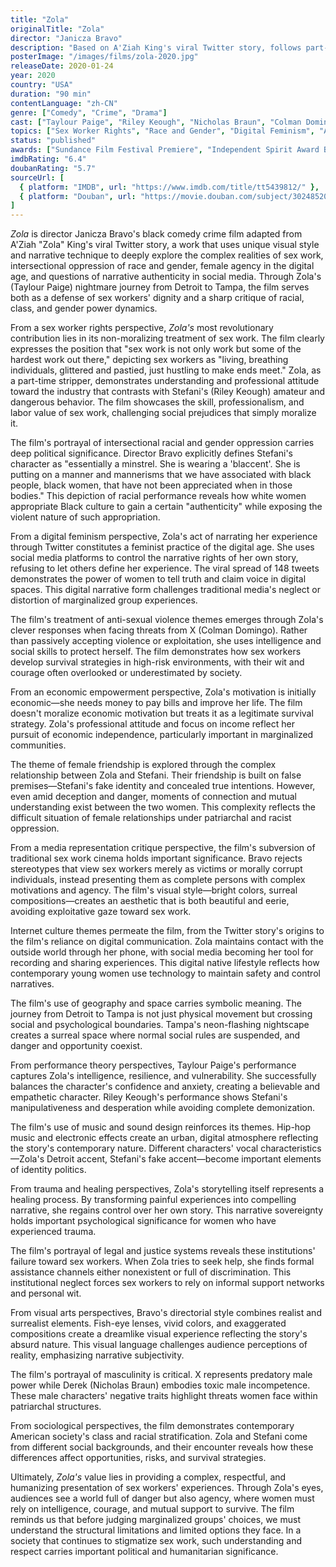 ```yaml
---
title: "Zola"
originalTitle: "Zola"
director: "Janicza Bravo"
description: "Based on A'Ziah King's viral Twitter story, follows part-time stripper Zola who is convinced by her new friend to go on a road trip to Tampa to earn money dancing, only to get trapped in a sex work situation. This black comedy explores the complex realities of sex work, racial dynamics, female agency, and narrative truth in the social media age through Zola's perspective."
posterImage: "/images/films/zola-2020.jpg"
releaseDate: 2020-01-24
year: 2020
country: "USA"
duration: "90 min"
contentLanguage: "zh-CN"
genre: ["Comedy", "Crime", "Drama"]
cast: ["Taylour Paige", "Riley Keough", "Nicholas Braun", "Colman Domingo", "Ari'el Stachel"]
topics: ["Sex Worker Rights", "Race and Gender", "Digital Feminism", "Anti-Sexual Violence", "Economic Empowerment", "Female Friendship", "Media Representation Critique", "Internet Culture"]
status: "published"
awards: ["Sundance Film Festival Premiere", "Independent Spirit Award Best Director Nomination", "Gotham Award Breakthrough Director", "Critics Choice Award Best Comedy Nomination"]
imdbRating: "6.4"
doubanRating: "5.7"
sourceUrl: [
  { platform: "IMDB", url: "https://www.imdb.com/title/tt5439812/" },
  { platform: "Douban", url: "https://movie.douban.com/subject/30248520/" }
]
---
```


*Zola* is director Janicza Bravo's black comedy crime film adapted from A'Ziah "Zola" King's viral Twitter story, a work that uses unique visual style and narrative technique to deeply explore the complex realities of sex work, intersectional oppression of race and gender, female agency in the digital age, and questions of narrative authenticity in social media. Through Zola's (Taylour Paige) nightmare journey from Detroit to Tampa, the film serves both as a defense of sex workers' dignity and a sharp critique of racial, class, and gender power dynamics.

From a sex worker rights perspective, *Zola's* most revolutionary contribution lies in its non-moralizing treatment of sex work. The film clearly expresses the position that "sex work is not only work but some of the hardest work out there," depicting sex workers as "living, breathing individuals, glittered and pastied, just hustling to make ends meet." Zola, as a part-time stripper, demonstrates understanding and professional attitude toward the industry that contrasts with Stefani's (Riley Keough) amateur and dangerous behavior. The film showcases the skill, professionalism, and labor value of sex work, challenging social prejudices that simply moralize it.

The film's portrayal of intersectional racial and gender oppression carries deep political significance. Director Bravo explicitly defines Stefani's character as "essentially a minstrel. She is wearing a 'blaccent'. She is putting on a manner and mannerisms that we have associated with black people, black women, that have not been appreciated when in those bodies." This depiction of racial performance reveals how white women appropriate Black culture to gain a certain "authenticity" while exposing the violent nature of such appropriation.

From a digital feminism perspective, Zola's act of narrating her experience through Twitter constitutes a feminist practice of the digital age. She uses social media platforms to control the narrative rights of her own story, refusing to let others define her experience. The viral spread of 148 tweets demonstrates the power of women to tell truth and claim voice in digital spaces. This digital narrative form challenges traditional media's neglect or distortion of marginalized group experiences.

The film's treatment of anti-sexual violence themes emerges through Zola's clever responses when facing threats from X (Colman Domingo). Rather than passively accepting violence or exploitation, she uses intelligence and social skills to protect herself. The film demonstrates how sex workers develop survival strategies in high-risk environments, with their wit and courage often overlooked or underestimated by society.

From an economic empowerment perspective, Zola's motivation is initially economic—she needs money to pay bills and improve her life. The film doesn't moralize economic motivation but treats it as a legitimate survival strategy. Zola's professional attitude and focus on income reflect her pursuit of economic independence, particularly important in marginalized communities.

The theme of female friendship is explored through the complex relationship between Zola and Stefani. Their friendship is built on false premises—Stefani's fake identity and concealed true intentions. However, even amid deception and danger, moments of connection and mutual understanding exist between the two women. This complexity reflects the difficult situation of female relationships under patriarchal and racist oppression.

From a media representation critique perspective, the film's subversion of traditional sex work cinema holds important significance. Bravo rejects stereotypes that view sex workers merely as victims or morally corrupt individuals, instead presenting them as complete persons with complex motivations and agency. The film's visual style—bright colors, surreal compositions—creates an aesthetic that is both beautiful and eerie, avoiding exploitative gaze toward sex work.

Internet culture themes permeate the film, from the Twitter story's origins to the film's reliance on digital communication. Zola maintains contact with the outside world through her phone, with social media becoming her tool for recording and sharing experiences. This digital native lifestyle reflects how contemporary young women use technology to maintain safety and control narratives.

The film's use of geography and space carries symbolic meaning. The journey from Detroit to Tampa is not just physical movement but crossing social and psychological boundaries. Tampa's neon-flashing nightscape creates a surreal space where normal social rules are suspended, and danger and opportunity coexist.

From performance theory perspectives, Taylour Paige's performance captures Zola's intelligence, resilience, and vulnerability. She successfully balances the character's confidence and anxiety, creating a believable and empathetic character. Riley Keough's performance shows Stefani's manipulativeness and desperation while avoiding complete demonization.

The film's use of music and sound design reinforces its themes. Hip-hop music and electronic effects create an urban, digital atmosphere reflecting the story's contemporary nature. Different characters' vocal characteristics—Zola's Detroit accent, Stefani's fake accent—become important elements of identity politics.

From trauma and healing perspectives, Zola's storytelling itself represents a healing process. By transforming painful experiences into compelling narrative, she regains control over her own story. This narrative sovereignty holds important psychological significance for women who have experienced trauma.

The film's portrayal of legal and justice systems reveals these institutions' failure toward sex workers. When Zola tries to seek help, she finds formal assistance channels either nonexistent or full of discrimination. This institutional neglect forces sex workers to rely on informal support networks and personal wit.

From visual arts perspectives, Bravo's directorial style combines realist and surrealist elements. Fish-eye lenses, vivid colors, and exaggerated compositions create a dreamlike visual experience reflecting the story's absurd nature. This visual language challenges audience perceptions of reality, emphasizing narrative subjectivity.

The film's portrayal of masculinity is critical. X represents predatory male power while Derek (Nicholas Braun) embodies toxic male incompetence. These male characters' negative traits highlight threats women face within patriarchal structures.

From sociological perspectives, the film demonstrates contemporary American society's class and racial stratification. Zola and Stefani come from different social backgrounds, and their encounter reveals how these differences affect opportunities, risks, and survival strategies.

Ultimately, *Zola's* value lies in providing a complex, respectful, and humanizing presentation of sex workers' experiences. Through Zola's eyes, audiences see a world full of danger but also agency, where women must rely on intelligence, courage, and mutual support to survive. The film reminds us that before judging marginalized groups' choices, we must understand the structural limitations and limited options they face. In a society that continues to stigmatize sex work, such understanding and respect carries important political and humanitarian significance.